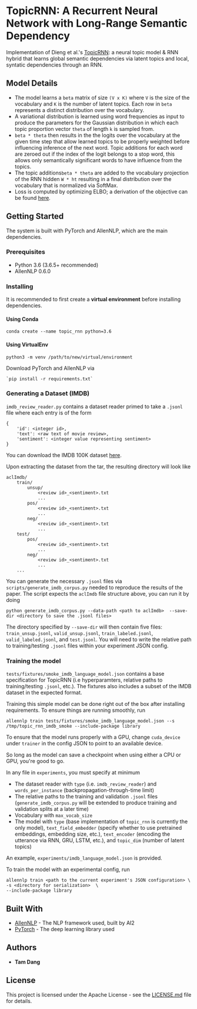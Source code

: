# TopicRNN: A Recurrent Neural Network with Long-Range Semantic Dependency
Implementation of Dieng et al.'s [TopicRNN](https://arxiv.org/abs/1611.01702): a neural topic model & RNN hybrid that learns global semantic dependencies via latent topics and local, syntatic dependencies through an RNN.

## Model Details
* The model learns a `beta` matrix of size `(V x K)` where `V` is the size of the vocabulary and `K` is the number of latent topics. Each row in `beta` represents a distinct distribution over the vocabulary.
* A variational distribution is learned using word frequencies as input to produce the parameters for the Gaussian distribution in which each topic proportion vector `theta` of length `k` is sampled from.
* `beta * theta` then results in the the logits over the vocabulary at the given time step that allow learned topics to be properly weighted before influencing inference of the next word. Topic additions for each word are zeroed out if the index of the logit belongs to a stop word, this allows only semantically significant words to have influence from the topics.
* The topic additions`beta * theta` are added to the vocabulary projection of the RNN hidden `W * ht` resulting in a final distribution over the vocabulary that is normalized via SoftMax.
* Loss is computed by optimizing ELBO; a derivation of the objective can be found [here](https://www.slideshare.net/tmasada/a-note-on-topicrnn).

## Getting Started

The system is built with PyTorch and AllenNLP, which are the main dependencies.

### Prerequisites

* Python 3.6 (3.6.5+ recommended)
* AllenNLP 0.6.0

### Installing

It is recommended to first create a **virtual environment** before installing dependencies.

#### Using Conda
`conda create --name topic_rnn python=3.6`

#### Using VirtualEnv
`python3 -m venv /path/to/new/virtual/environment`

Download PyTorch and AllenNLP via

```
`pip install -r requirements.txt`
```

### Generating a Dataset (IMDB)
`imdb_review_reader.py` contains a dataset reader primed to take a `.jsonl` file where each entry is of the form
```
{
    'id': <integer id>,
    'text': <raw text of movie review>,
    'sentiment': <integer value representing sentiment>
}
```

You can download the IMDB 100K dataset [here]( http://ai.stanford.edu/~amaas/data/sentiment/).

Upon extracting the dataset from the tar, the resulting directory will look like
```
aclImdb/
    train/
        unsup/
            <review id>_<sentiment>.txt
            ...
        pos/
            <review id>_<sentiment>.txt
            ...
        neg/
            <review id>_<sentiment>.txt
            ...
    test/
        pos/
            <review id>_<sentiment>.txt
            ...
        neg/
            <review id>_<sentiment>.txt
            ...
    ...
```

You can generate the necessary `.jsonl` files via `scripts/generate_imdb_corpus.py` needed to reproduce the results of the paper. The script expects the `aclImdb` file structure above, you can run it by doing

```
python generate_imdb_corpus.py --data-path <path to aclImdb>  --save-dir <directory to save the .jsonl files>
```

The directory specified by `--save-dir` will then contain five files: `train_unsup.jsonl`, `valid_unsup.jsonl`, `train_labeled.jsonl`, `valid_labeled.jsonl`, and `test.jsonl`. You will need to write the relative path to training/testing `.jsonl` files within your experiment JSON config.

### Training the model

`tests/fixtures/smoke_imdb_language_model.json` contains a base specification for TopicRNN (i.e hyperparamters, relative paths to training/testing `.jsonl`, etc.). The fixtures also includes a subset of the IMDB dataset in the expected format.

Training this simple model can be done right out of the box after installing requirements. To ensure things are running smoothly, run
```
allennlp train tests/fixtures/smoke_imdb_language_model.json --s /tmp/topic_rnn_imdb_smoke --include-package library
```
To ensure that the model runs properly with a GPU, change `cuda_device` under `trainer` in the config JSON to point to an available device.

So long as the model can save a checkpoint when using either a CPU or GPU, you're good to go.

In any file in `experiments`, you must specify at minimum
* The dataset reader with `type` (i.e. `imdb_review_reader`) and `words_per_instance` (backpropagation-through-time limit)
* The relative paths to the training and validation `.jsonl` files (`generate_imdb_corpus.py` will be extended to produce training and validation splits at a later time)
* Vocabulary with `max_vocab_size`
* The model with `type` (base implementation of `topic_rnn` is currently the only model), `text_field_embedder` (specify whether to use pretrained embeddings, embedding size, etc.), `text_encoder` (encoding the utterance via RNN, GRU, LSTM, etc.), and `topic_dim` (number of latent topics)

An example, `experiments/imdb_language_model.json` is provided.

To train the model with an experimental config, run
```
allennlp train <path to the current experiment's JSON configuration> \
-s <directory for serialization>  \
--include-package library
```

## Built With

* [AllenNLP](https://allennlp.org/) - The NLP framework used, built by AI2
* [PyTorch](https://pytorch.org/) - The deep learning library used

## Authors

* **Tam Dang**

## License

This project is licensed under the Apache License - see the [LICENSE.md](LICENSE) file for details.
